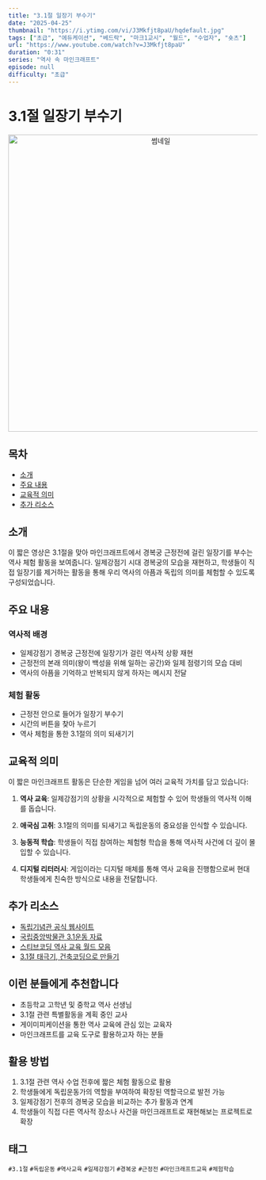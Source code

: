 ```yaml
---
title: "3.1절 일장기 부수기"
date: "2025-04-25"
thumbnail: "https://i.ytimg.com/vi/J3Mkfjt8paU/hqdefault.jpg"
tags: ["초급", "에듀케이션", "베드락", "마크1교시", "월드", "수업자", "숏츠"]
url: "https://www.youtube.com/watch?v=J3Mkfjt8paU"
duration: "0:31"
series: "역사 속 마인크래프트"
episode: null
difficulty: "초급"
---
```


# 3.1절 일장기 부수기

<div align="center">
<img src="https://i.ytimg.com/vi/J3Mkfjt8paU/hqdefault.jpg" alt="썸네일" width="600"/>
</div>

## 목차
- [소개](#소개)
- [주요 내용](#주요-내용)
- [교육적 의미](#교육적-의미)
- [추가 리소스](#추가-리소스)

## 소개
이 짧은 영상은 3.1절을 맞아 마인크래프트에서 경복궁 근정전에 걸린 일장기를 부수는 역사 체험 활동을 보여줍니다. 일제강점기 시대 경복궁의 모습을 재현하고, 학생들이 직접 일장기를 제거하는 활동을 통해 우리 역사의 아픔과 독립의 의미를 체험할 수 있도록 구성되었습니다.

## 주요 내용

### 역사적 배경
- 일제강점기 경복궁 근정전에 일장기가 걸린 역사적 상황 재현
- 근정전의 본래 의미(왕이 백성을 위해 일하는 공간)와 일제 점령기의 모습 대비
- 역사의 아픔을 기억하고 반복되지 않게 하자는 메시지 전달

### 체험 활동
- 근정전 안으로 들어가 일장기 부수기
- 시간의 버튼을 찾아 누르기
- 역사 체험을 통한 3.1절의 의미 되새기기

## 교육적 의미

이 짧은 마인크래프트 활동은 단순한 게임을 넘어 여러 교육적 가치를 담고 있습니다:

1. **역사 교육**: 일제강점기의 상황을 시각적으로 체험할 수 있어 학생들의 역사적 이해를 돕습니다.

2. **애국심 고취**: 3.1절의 의미를 되새기고 독립운동의 중요성을 인식할 수 있습니다.

3. **능동적 학습**: 학생들이 직접 참여하는 체험형 학습을 통해 역사적 사건에 더 깊이 몰입할 수 있습니다.

4. **디지털 리터러시**: 게임이라는 디지털 매체를 통해 역사 교육을 진행함으로써 현대 학생들에게 친숙한 방식으로 내용을 전달합니다.

## 추가 리소스
- [독립기념관 공식 웹사이트](https://www.i815.or.kr/)
- [국립중앙박물관 3.1운동 자료](http://www.museum.go.kr/)
- [스티브코딩 역사 교육 월드 모음](https://stevecoding.kr/)
- [3.1절 태극기, 건축코딩으로 만들기](https://www.youtube.com/watch?v=CnZ5qNZD8w4)

## 이런 분들에게 추천합니다
- 초등학교 고학년 및 중학교 역사 선생님
- 3.1절 관련 특별활동을 계획 중인 교사
- 게이미피케이션을 통한 역사 교육에 관심 있는 교육자
- 마인크래프트를 교육 도구로 활용하고자 하는 분들

## 활용 방법
1. 3.1절 관련 역사 수업 전후에 짧은 체험 활동으로 활용
2. 학생들에게 독립운동가의 역할을 부여하여 확장된 역할극으로 발전 가능
3. 일제강점기 전후의 경복궁 모습을 비교하는 추가 활동과 연계
4. 학생들이 직접 다른 역사적 장소나 사건을 마인크래프트로 재현해보는 프로젝트로 확장

## 태그
`#3.1절` `#독립운동` `#역사교육` `#일제강점기` `#경복궁` `#근정전` `#마인크래프트교육` `#체험학습`